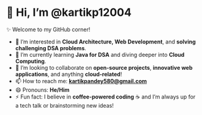 # 👋 Hi, I’m @kartikp12004  
✨ Welcome to my GitHub corner!  

- 👀 I’m interested in **Cloud Architecture, Web Development**, and **solving challenging DSA problems**.  
- 🌱 I’m currently learning **Java for DSA** and diving deeper into **Cloud Computing**.  
- 💞️ I’m looking to collaborate on **open-source projects**, **innovative web applications**, and anything **cloud-related**!  
- 📫 How to reach me: **kartikpandey580@gmail.com**  
- 😄 Pronouns: **He/Him**  
- ⚡ Fun fact: I believe in **coffee-powered coding** ☕ and I’m always up for a tech talk or brainstorming new ideas!  
